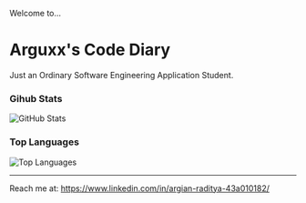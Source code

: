 Welcome to...
# Arguxx's Code Diary

Just an Ordinary Software Engineering Application Student.

### Gihub Stats
<p><img src="https://github-readme-stats.vercel.app/api?username=arguxx&amp;show_icons=true&amp;count_private=true&amp;theme=cobalt" alt="GitHub Stats"></p>

### Top Languages
<p><img src="https://github-readme-stats.vercel.app/api/top-langs/?username=arguxx&amp;layout=compact" alt="Top Languages"></p>

---

Reach me at: https://www.linkedin.com/in/argian-raditya-43a010182/


